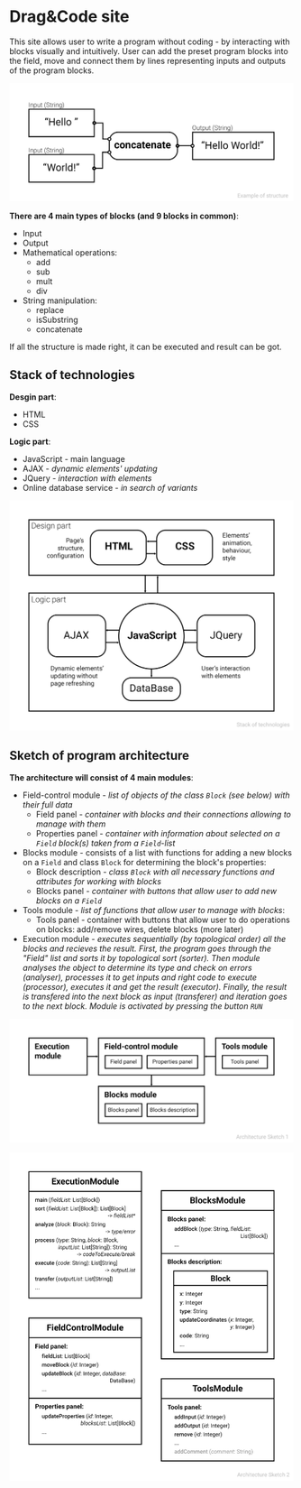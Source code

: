 # Drag&Code site

This site allows user to write a program without coding - by interacting with blocks visually and intuitively.
User can add the preset program blocks into the field, move and connect them by lines representing inputs and outputs of the program blocks.

![Sketched example of blocks' group](https://github.com/varivera/LabSSE/blob/master/irek-nazmiev/img/example-sketch.png?raw=true)

**There are 4 main types of blocks (and 9 blocks in common)**:
* Input
* Output
* Mathematical operations:
    * add
    * sub
    * mult
    * div
* String manipulation:
    * replace
    * isSubstring
    * concatenate

If all the structure is made right, it can be executed and result can be got.

## Stack of technologies

**Desgin part**:
* HTML
* CSS

**Logic part**:
* JavaScript - main language
* AJAX - _dynamic elements' updating_
* JQuery - _interaction with elements_
* Online database service - _in search of variants_

![Sketched stack of technologies](https://github.com/varivera/LabSSE/blob/master/irek-nazmiev/img/technologies-stack.png?raw=true)

## Sketch of program architecture
**The architecture will consist of 4 main modules**:
* Field-control module - _list of objects of the class ``Block`` (see below) with their full data_
   * Field panel - _container with blocks and their connections allowing to manage with them_
   * Properties panel - _container with information about selected on a ``Field`` block(s) taken from a ``Field``-list_
* Blocks module - consists of a list with functions for adding a new blocks on a ``Field`` and class ``Block`` for determining the block's properties:
   * Block description - _class ``Block`` with all necessary functions and attributes for working with blocks_
   * Blocks panel - _container with buttons that allow user to add new blocks on a ``Field``_
* Tools module - _list of functions that allow user to manage with blocks_:
   * Tools panel - container with buttons that allow user to do operations on blocks: add/remove wires, delete blocks (more later)
* Execution module - _executes sequentially (by topological order) all the blocks and recieves the result. First, the program goes through the "Field" list and sorts it by topological sort (sorter). Then module analyses the object to determine its type and check on errors (analyser), processes it to get inputs and right code to execute (processor), executes it and get the result (executor). Finally, the result is transfered into the next block as input (transferer) and iteration goes to the next block. Module is activated by pressing the button ``RUN``_

![Sketch of program architecture](https://github.com/varivera/LabSSE/blob/master/irek-nazmiev/img/architecture-sketch.png?raw=true)

![Sketch of program architecture 2](https://github.com/varivera/LabSSE/blob/master/irek-nazmiev/img/architecture-sketch2.png?raw=true)
